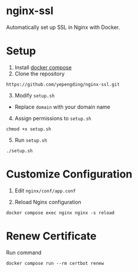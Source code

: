 # nginx-ssl

Automatically set up SSL in Nginx with Docker.

# Setup

1. Install [docker compose](https://docs.docker.com/compose/install/#install-compose)
2. Clone the repository

```shell
https://github.com/yepengding/nginx-ssl.git
```

3. Modify `setup.sh`

- Replace `domain` with your domain name

4. Assign permissions to `setup.sh`

```shell
chmod +x setup.sh
```

5. Run `setup.sh`

```shell
./setup.sh
```

# Customize Configuration

1. Edit `nginx/conf/app.conf`

2. Reload Nginx configuration

```shell
docker compose exec nginx nginx -s reload
```

# Renew Certificate

Run command

```shell
docker compose run --rm certbot renew
```